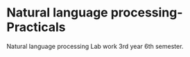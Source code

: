# Natural language processing-Practicals
Natural language processing Lab work 3rd year 6th semester.
